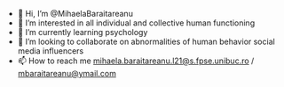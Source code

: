- 👋 Hi, I’m @MihaelaBaraitareanu
- 👀 I’m interested in all individual and collective human functioning 
- 🌱 I’m currently learning psychology
- 💞️ I’m looking to collaborate on abnormalities of human behavior social media influencers
- 📫 How to reach me mihaela.baraitareanu.l21@s.fpse.unibuc.ro    /   mbaraitareanu@ymail.com

<!---
MihaelaBaraitareanu/MihaelaBaraitareanu is a ✨ special ✨ repository because its `README.md` (this file) appears on your GitHub profile.
You can click the Preview link to take a look at your changes.
--->
